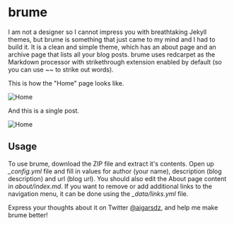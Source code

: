 # brume

I am not a designer so I cannot impress you with breathtaking Jekyll themes, but brume is something that just came to my mind and I had to build it. It is a clean and simple theme, which has an about page and an archive page that lists all your blog posts. brume uses redcarpet as the Markdown processor with strikethrough extension enabled by default (so you can use ~~ to strike out words).

This is how the "Home" page looks like.

![Home](http://i43.tinypic.com/x1kh3b.png)

And this is a single post.

![Home](http://i39.tinypic.com/w8xcon.png)

## Usage

To use brume, download the ZIP file and extract it's contents. Open up *_config.yml* file and fill in values for author (your name), description (blog description) and url (blog url). You should also edit the About page content in *about/index.md*. If you want to remove or add additional links to the navigation menu, it can be done using the *_data/links.yml* file.

Express your thoughts about it on Twitter [@aigarsdz](http://twitter.com/aigarsdz), and help me make brume better!
